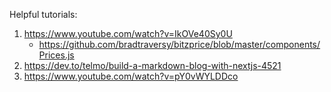 Helpful tutorials:

1. https://www.youtube.com/watch?v=IkOVe40Sy0U
   - https://github.com/bradtraversy/bitzprice/blob/master/components/Prices.js
1. https://dev.to/telmo/build-a-markdown-blog-with-nextjs-4521
1. https://www.youtube.com/watch?v=pY0vWYLDDco
